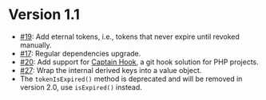 # Version 1.1

* [#19](https://github.com/Oire/Iridium-php/pull/19):
  Add eternal tokens, i.e., tokens that never expire until revoked manually.
* [#17](https://github.com/Oire/Iridium-php/pull/17):
  Regular dependencies upgrade.
* [#20](https://github.com/Oire/Iridium-php/pull/20):
  Add support for [Captain Hook](https://github.com/captainhookphp/captainhook), a git hook solution for PHP projects.
* [#27](https://github.com/Oire/Iridium-php/pull/27):
  Wrap the internal derived keys into a value object.
* The `tokenIsExpired()` method is deprecated and will be removed in version 2.0, use `isExpired()` instead.

